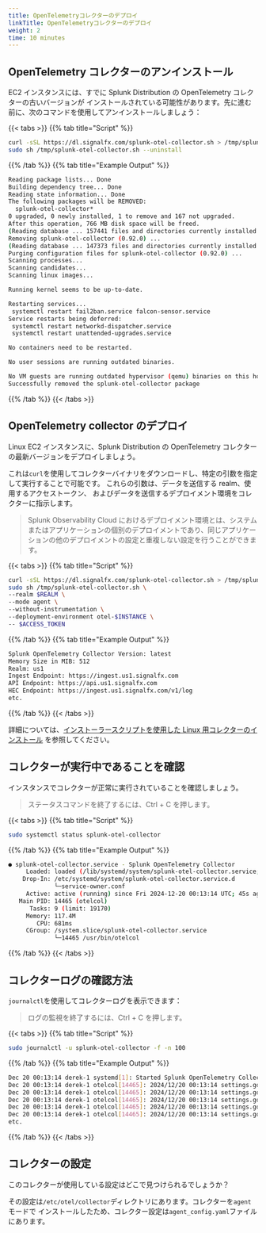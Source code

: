 ```yaml
---
title: OpenTelemetryコレクターのデプロイ
linkTitle: OpenTelemetryコレクターのデプロイ
weight: 2
time: 10 minutes
---
```


## OpenTelemetry コレクターのアンインストール

EC2 インスタンスには、すでに Splunk Distribution の OpenTelemetry コレクターの古いバージョンが
インストールされている可能性があります。先に進む前に、次のコマンドを使用してアンインストールしましょう：

{{< tabs >}}
{{% tab title="Script" %}}

```bash
curl -sSL https://dl.signalfx.com/splunk-otel-collector.sh > /tmp/splunk-otel-collector.sh;
sudo sh /tmp/splunk-otel-collector.sh --uninstall
```

{{% /tab %}}
{{% tab title="Example Output" %}}

```bash
Reading package lists... Done
Building dependency tree... Done
Reading state information... Done
The following packages will be REMOVED:
  splunk-otel-collector*
0 upgraded, 0 newly installed, 1 to remove and 167 not upgraded.
After this operation, 766 MB disk space will be freed.
(Reading database ... 157441 files and directories currently installed.)
Removing splunk-otel-collector (0.92.0) ...
(Reading database ... 147373 files and directories currently installed.)
Purging configuration files for splunk-otel-collector (0.92.0) ...
Scanning processes...
Scanning candidates...
Scanning linux images...

Running kernel seems to be up-to-date.

Restarting services...
 systemctl restart fail2ban.service falcon-sensor.service
Service restarts being deferred:
 systemctl restart networkd-dispatcher.service
 systemctl restart unattended-upgrades.service

No containers need to be restarted.

No user sessions are running outdated binaries.

No VM guests are running outdated hypervisor (qemu) binaries on this host.
Successfully removed the splunk-otel-collector package
```

{{% /tab %}}
{{< /tabs >}}

## OpenTelemetry collector のデプロイ

Linux EC2 インスタンスに、Splunk Distribution の OpenTelemetry コレクターの最新バージョンをデプロイしましょう。

これは`curl`を使用してコレクターバイナリをダウンロードし、特定の引数を指定して実行することで可能です。
これらの引数は、データを送信する realm、使用するアクセストークン、
およびデータを送信するデプロイメント環境をコレクターに指示します。

> Splunk Observability Cloud におけるデプロイメント環境とは、システムまたはアプリケーションの個別のデプロイメントであり、同じアプリケーションの他のデプロイメントの設定と重複しない設定を行うことができます。

{{< tabs >}}
{{% tab title="Script" %}}

```bash
curl -sSL https://dl.signalfx.com/splunk-otel-collector.sh > /tmp/splunk-otel-collector.sh; \
sudo sh /tmp/splunk-otel-collector.sh \
--realm $REALM \
--mode agent \
--without-instrumentation \
--deployment-environment otel-$INSTANCE \
-- $ACCESS_TOKEN
```

{{% /tab %}}
{{% tab title="Example Output" %}}

```bash
Splunk OpenTelemetry Collector Version: latest
Memory Size in MIB: 512
Realm: us1
Ingest Endpoint: https://ingest.us1.signalfx.com
API Endpoint: https://api.us1.signalfx.com
HEC Endpoint: https://ingest.us1.signalfx.com/v1/log
etc.
```

{{% /tab %}}
{{< /tabs >}}

詳細については、[インストーラースクリプトを使用した Linux 用コレクターのインストール](https://docs.splunk.com/observability/en/gdi/opentelemetry/collector-linux/install-linux.html#otel-install-linux)
を参照してください。

## コレクターが実行中であることを確認

インスタンスでコレクターが正常に実行されていることを確認しましょう。

> ステータスコマンドを終了するには、Ctrl + C を押します。

{{< tabs >}}
{{% tab title="Script" %}}

```bash
sudo systemctl status splunk-otel-collector
```

{{% /tab %}}
{{% tab title="Example Output" %}}

```bash
● splunk-otel-collector.service - Splunk OpenTelemetry Collector
     Loaded: loaded (/lib/systemd/system/splunk-otel-collector.service; enabled; vendor preset: enabled)
    Drop-In: /etc/systemd/system/splunk-otel-collector.service.d
             └─service-owner.conf
     Active: active (running) since Fri 2024-12-20 00:13:14 UTC; 45s ago
   Main PID: 14465 (otelcol)
      Tasks: 9 (limit: 19170)
     Memory: 117.4M
        CPU: 681ms
     CGroup: /system.slice/splunk-otel-collector.service
             └─14465 /usr/bin/otelcol

```

{{% /tab %}}
{{< /tabs >}}

## コレクターログの確認方法

`journalctl`を使用してコレクターログを表示できます：

> ログの監視を終了するには、Ctrl + C を押します。

{{< tabs >}}
{{% tab title="Script" %}}

```bash
sudo journalctl -u splunk-otel-collector -f -n 100
```

{{% /tab %}}
{{% tab title="Example Output" %}}

```bash
Dec 20 00:13:14 derek-1 systemd[1]: Started Splunk OpenTelemetry Collector.
Dec 20 00:13:14 derek-1 otelcol[14465]: 2024/12/20 00:13:14 settings.go:483: Set config to /etc/otel/collector/agent_config.yaml
Dec 20 00:13:14 derek-1 otelcol[14465]: 2024/12/20 00:13:14 settings.go:539: Set memory limit to 460 MiB
Dec 20 00:13:14 derek-1 otelcol[14465]: 2024/12/20 00:13:14 settings.go:524: Set soft memory limit set to 460 MiB
Dec 20 00:13:14 derek-1 otelcol[14465]: 2024/12/20 00:13:14 settings.go:373: Set garbage collection target percentage (GOGC) to 400
Dec 20 00:13:14 derek-1 otelcol[14465]: 2024/12/20 00:13:14 settings.go:414: set "SPLUNK_LISTEN_INTERFACE" to "127.0.0.1"
etc.
```

{{% /tab %}}
{{< /tabs >}}

## コレクターの設定

このコレクターが使用している設定はどこで見つけられるでしょうか？

その設定は`/etc/otel/collector`ディレクトリにあります。コレクターを`agent`モードで
インストールしたため、コレクター設定は`agent_config.yaml`ファイルにあります。
